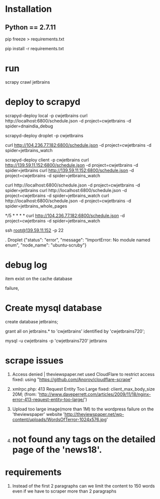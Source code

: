 # Installation
## Python == 2.7.11

pip freeze > requirements.txt

pip install -r requirements.txt

# run
scrapy crawl jetbrains

# deploy to scrapyd

scrapyd-deploy local -p cwjetbrains
curl http://localhost:6800/schedule.json -d project=cwjetbrains -d spider=dnaindia_debug

scrapyd-deploy droplet -p cwjetbrains

curl http://104.236.77.182:6800/schedule.json -d project=cwjetbrains -d spider=jetbrains_watch

scrapyd-deploy client -p cwjetbrains
curl http://139.59.11.152:6800/schedule.json -d project=cwjetbrains -d spider=jetbrains
curl http://139.59.11.152:6800/schedule.json -d project=cwjetbrains -d spider=jetbrains_watch

curl http://localhost:6800/schedule.json -d project=cwjetbrains -d spider=jetbrains
curl http://localhost:6800/schedule.json -d project=cwjetbrains -d spider=jetbrains_watch
curl http://localhost:6800/schedule.json -d project=cwjetbrains -d spider=jetbrains_whole_pages

*/5 * * * * curl http://104.236.77.182:6800/schedule.json -d project=cwjetbrains -d spider=jetbrains_watch

ssh root@139.59.11.152 -p 22

. Droplet
{"status": "error", "message": "ImportError: No module named enum", "node_name": "ubuntu-scruby"}

# debug log
item exist  on the cache database

failure,

# Create mysql database

create database jetbrains;

grant all on jetbrains.* to 'cwjetbrains' identified by 'cwjetbrains720';

mysql -u cwjetbrains -p 'cwjetbrains720' jetbrains

# scrape issues

 1. Access denied | theviewspaper.net used CloudFlare to restrict access
  fixed: using "https://github.com/Anorov/cloudflare-scrape"
   
 2. xmlrpc.php: 413 Request Entity Too Large
  fixed: client_max_body_size 20M; (from: 'http://www.daveperrett.com/articles/2009/11/18/nginx-error-413-request-entity-too-large/')
  
 3. Upload too large image(more than 1M) to the wordpress failure on the 'theviewspaper' website 
   'http://theviewspaper.net/wp-content/uploads/WordsOfTerror-1024x576.jpg'
   
 4. # not found any tags on the detailed page of the 'news18'.
 
 # requirements
 
  1. Instead of the first 2 paragraphs can we limit the content to 150 words even if we have to scraper more than 2 paragraphs
  
  